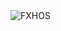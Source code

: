 <div align="justify">
<picture>
    <source media="(prefers-color-scheme: dark)" srcset="https://i.ibb.co/zHtWtCjS/output-gif.gif">
    <source media="(prefers-color-scheme: light)" srcset="https://i.ibb.co/zHtWtCjS/output-gif.gif">
    <img alt="FXHOS" src="https://i.ibb.co/zHtWtCjS/output-gif.gif">
</picture>
</div>